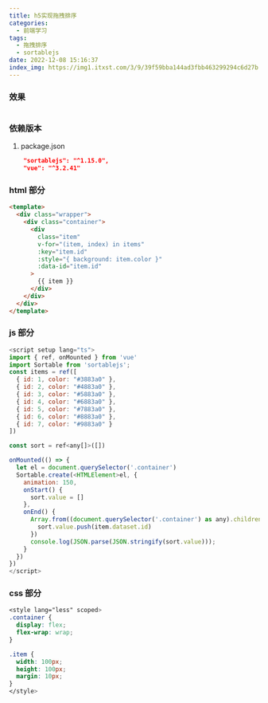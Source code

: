 ```yaml
---
title: h5实现拖拽排序
categories:
  - 前端学习
tags:
  - 拖拽排序
  - sortablejs
date: 2022-12-08 15:16:37
index_img: https://img1.itxst.com/3/9/39f59bba144ad3fbb463299294c6d27b.png
---
```


### 效果
<img src="https://picx-images-hosting-4r8.pages.dev/github-io/example/a018/a018.2dogi6jesy.gif" alt="">

### 依赖版本

1. package.json

```json
    "sortablejs": "^1.15.0",
    "vue": "^3.2.41"
```

### html 部分

```html
<template>
  <div class="wrapper">
    <div class="container">
      <div
        class="item"
        v-for="(item, index) in items"
        :key="item.id"
        :style="{ background: item.color }"
        :data-id="item.id"
      >
        {{ item }}
      </div>
    </div>
  </div>
</template>
```

### js 部分

```javascript
<script setup lang="ts">
import { ref, onMounted } from 'vue'
import Sortable from 'sortablejs';
const items = ref([
  { id: 1, color: "#3883a0" },
  { id: 2, color: "#4883a0" },
  { id: 3, color: "#5883a0" },
  { id: 4, color: "#6883a0" },
  { id: 5, color: "#7883a0" },
  { id: 6, color: "#8883a0" },
  { id: 7, color: "#9883a0" }
])

const sort = ref<any[]>([])

onMounted(() => {
  let el = document.querySelector('.container')
  Sortable.create(<HTMLElement>el, {
    animation: 150,
    onStart() {
      sort.value = []
    },
    onEnd() {
      Array.from((document.querySelector('.container') as any).children).forEach((item: any) => {
        sort.value.push(item.dataset.id)
      })
      console.log(JSON.parse(JSON.stringify(sort.value)));
    }
  })
})
</script>
```

### css 部分

```css
<style lang="less" scoped>
.container {
  display: flex;
  flex-wrap: wrap;
}

.item {
  width: 100px;
  height: 100px;
  margin: 10px;
}
</style>
```
